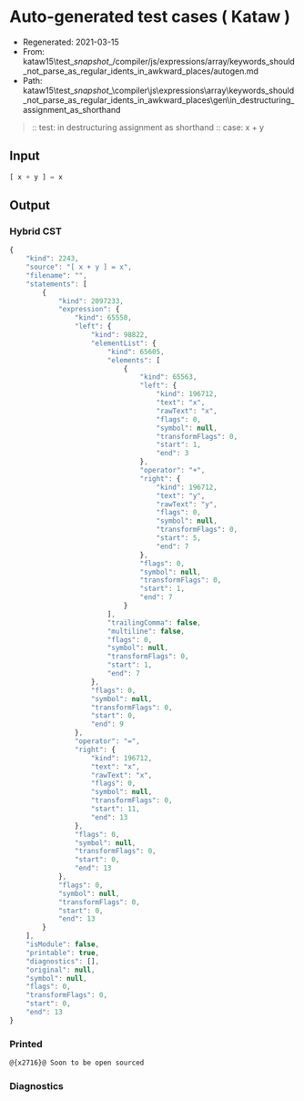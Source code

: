 # Auto-generated test cases ( Kataw )
- Regenerated: 2021-03-15
- From: kataw15\test\__snapshot__/compiler/js/expressions/array/keywords_should_not_parse_as_regular_idents_in_awkward_places/autogen.md
- Path: kataw15\test\__snapshot__\compiler\js\expressions\array\keywords_should_not_parse_as_regular_idents_in_awkward_places\gen\in_destructuring_assignment_as_shorthand
> :: test: in destructuring assignment as shorthand
> :: case: x + y
## Input

`````js
[ x + y ] = x
`````

## Output

### Hybrid CST

```javascript
{
    "kind": 2243,
    "source": "[ x + y ] = x",
    "filename": "",
    "statements": [
        {
            "kind": 2097233,
            "expression": {
                "kind": 65550,
                "left": {
                    "kind": 98822,
                    "elementList": {
                        "kind": 65605,
                        "elements": [
                            {
                                "kind": 65563,
                                "left": {
                                    "kind": 196712,
                                    "text": "x",
                                    "rawText": "x",
                                    "flags": 0,
                                    "symbol": null,
                                    "transformFlags": 0,
                                    "start": 1,
                                    "end": 3
                                },
                                "operator": "+",
                                "right": {
                                    "kind": 196712,
                                    "text": "y",
                                    "rawText": "y",
                                    "flags": 0,
                                    "symbol": null,
                                    "transformFlags": 0,
                                    "start": 5,
                                    "end": 7
                                },
                                "flags": 0,
                                "symbol": null,
                                "transformFlags": 0,
                                "start": 1,
                                "end": 7
                            }
                        ],
                        "trailingComma": false,
                        "multiline": false,
                        "flags": 0,
                        "symbol": null,
                        "transformFlags": 0,
                        "start": 1,
                        "end": 7
                    },
                    "flags": 0,
                    "symbol": null,
                    "transformFlags": 0,
                    "start": 0,
                    "end": 9
                },
                "operator": "=",
                "right": {
                    "kind": 196712,
                    "text": "x",
                    "rawText": "x",
                    "flags": 0,
                    "symbol": null,
                    "transformFlags": 0,
                    "start": 11,
                    "end": 13
                },
                "flags": 0,
                "symbol": null,
                "transformFlags": 0,
                "start": 0,
                "end": 13
            },
            "flags": 0,
            "symbol": null,
            "transformFlags": 0,
            "start": 0,
            "end": 13
        }
    ],
    "isModule": false,
    "printable": true,
    "diagnostics": [],
    "original": null,
    "symbol": null,
    "flags": 0,
    "transformFlags": 0,
    "start": 0,
    "end": 13
}
```

### Printed

```javascript
@{x2716}@ Soon to be open sourced
```

### Diagnostics

```javascript

```

